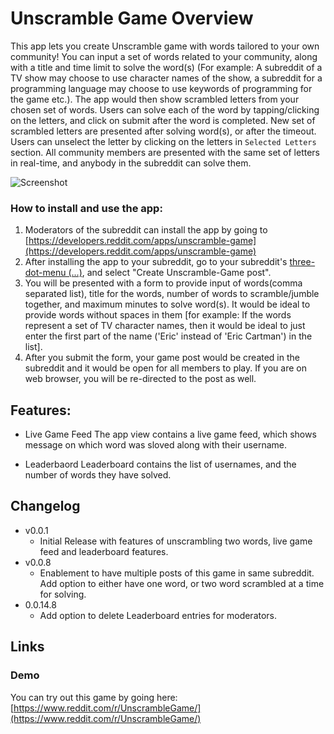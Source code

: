 # Unscramble Game Overview
This app lets you create Unscramble game with words tailored to your own community! You can input a set of words related to your community, along with a title and time limit to solve the word(s) (For example: A subreddit of a TV show may choose to use character names of the show, a subreddit for a programming language may choose to use keywords of programming for the game etc.). The app would then show scrambled letters from your chosen set of words. Users can solve each of the word by tapping/clicking on the letters, and click on submit after the word is completed. New set of scrambled letters are presented after solving word(s), or after the timeout. Users can unselect the letter by clicking on the letters in `Selected Letters` section. All community members are presented with the same set of letters in real-time, and anybody in the subreddit can solve them.

![Screenshot](https://i.imgur.com/zt4WEia.png)

### How to install and use the app:

1) Moderators of the subreddit can install the app by going to [https://developers.reddit.com/apps/unscramble-game](https://developers.reddit.com/apps/unscramble-game)
2) After installing the app to your subreddit, go to your subreddit's [three-dot-menu (...)](https://developers.reddit.com/docs/capabilities/menu-actions), and select "Create Unscramble-Game post".
3) You will be presented with a form to provide input of words(comma separated list), title for the words, number of words to scramble/jumble together, and maximum minutes to solve word(s). It would be ideal to provide words without spaces in them [for example: If the words represent a set of TV character names, then it would be ideal to just enter the first part of the name ('Eric' instead of 'Eric Cartman') in the list].
4) After you submit the form, your game post would be created in the subreddit and it would be open for all members to play. If you are on web browser, you will be re-directed to the post as well.

## Features:
* Live Game Feed
The app view contains a live game feed, which shows message on which word was sloved along with their username.

* Leaderbaord
Leaderboard contains the list of usernames, and the number of words they have solved.

## Changelog
* v0.0.1
  * Initial Release with features of unscrambling two words, live game feed and leaderboard features.
* v0.0.8
  * Enablement to have multiple posts of this game in same subreddit. Add option to either have one word, or two word scrambled at a time for solving.
* 0.0.14.8
  * Add option to delete Leaderboard entries for moderators.

## Links
### Demo
You can try out this game by going here:
[https://www.reddit.com/r/UnscrambleGame/](https://www.reddit.com/r/UnscrambleGame/)
